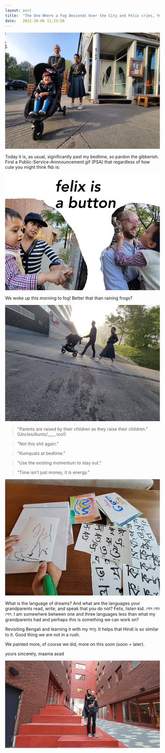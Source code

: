 ```yaml
---
layout: post
title:  "The One Where a Fog Descends Over the City and Felix cries, Yells, Snot Spills Over Everywhere"
date:   2021-10-06 11:23:58
---
```


![](/assets/images/05-20211006_053224(0)-the-one-where-we-are-getting-good-at-this.jpg)

Today it is, as usual, significantly past my bedtime, so pardon the gibberish. First a Public-Service-Annnouncement.gif (PSA) that regardless of how cute you might think fkb is:

![](/assets/images/05-20211006_141114-in-which-flowers-buttons-which-fkb-is-not.gif)

We woke up this morning to fog! 
Better that than raining frogs?    

![](/assets/images/05-20211006_052813-the-one-that-involves-angles-the-fog-and-faces-and-feet.gif)

>"Parents are raised by their children as they raise their children." 
(Uncles/Aunts/____ too!) 

>"Not this shit again."

>"Kumquats at bedtime."  

>“Use the existing momentum to stay out.”

>“Time isn’t just money, it is energy.”

![](/assets/images/05-20211006_051721-the-one-where-we-keep-bangla-in-our-hearts-and-minds.jpg)

What is the language of dreams? And what are the languages your grandparents read, write, and speak that you do not? Felix, listen kid. শোন শোন শোন. I am somewhere between one and three languages less than what my grandparents had and perhaps this is something we can work on? 

Revisiting Bengali and learning it with my ভাগ্নে. It helps that Hindi is so similar to it. Good thing we are not in a rush.

We painted more, of course we did, more on this soon (soon = later). 

yours sincerely, 
maama asad

![](/assets/images/05-20211006_055532-the-one-where-we-are-all-glad-these-two-met-and-make-it-game.gif)
